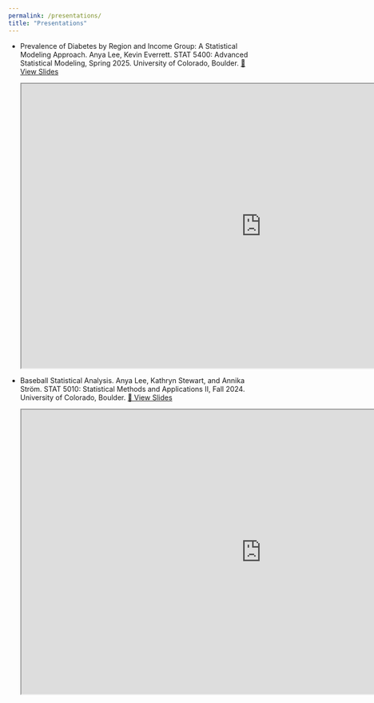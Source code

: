 ```yaml
---
permalink: /presentations/
title: "Presentations"
---
```


- Prevalence of Diabetes by Region and Income Group: A Statistical Modeling Approach. Anya Lee, Kevin Everrett. STAT 5400: Advanced Statistical Modeling, Spring 2025. University of Colorado, Boulder.
  <a href="https://drive.google.com/file/d/1l1pyCi0cjxnk4iUI8BzODAOBR3AsNHTn/preview" target="_blank">📑 View Slides</a>
  <iframe src="https://drive.google.com/file/d/1l1pyCi0cjxnk4iUI8BzODAOBR3AsNHTn/preview" width="960" height="569" allow="autoplay"></iframe>
  
- Baseball Statistical Analysis. Anya Lee, Kathryn Stewart, and Annika Ström. STAT 5010: Statistical Methods and Applications II, Fall 2024. University of Colorado, Boulder.
  <a href="https://drive.google.com/file/d/1l1pyCi0cjxnk4iUI8BzODAOBR3AsNHTn/preview" target="_blank">📑 View Slides</a>
  <iframe src="https://drive.google.com/file/d/1A2vlpeaJx0dA5Jm5r7aDI8a-HfzMSd9E/preview" width="960" height="569" allow="autoplay"></iframe>
